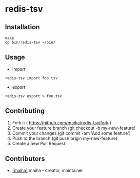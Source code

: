 # redis-tsv



## Installation


```shell
make
cp bin/redis-tsv ~/bin/
```

## Usage

- import

```
redis-tsv import foo.tsv
```

- export

```
redis-tsv export > foo.tsv
```
## Contributing

1. Fork it ( https://github.com/maiha/redis-tsv/fork )
2. Create your feature branch (git checkout -b my-new-feature)
3. Commit your changes (git commit -am 'Add some feature')
4. Push to the branch (git push origin my-new-feature)
5. Create a new Pull Request

## Contributors

- [[maiha]](https://github.com/maiha) maiha - creator, maintainer
